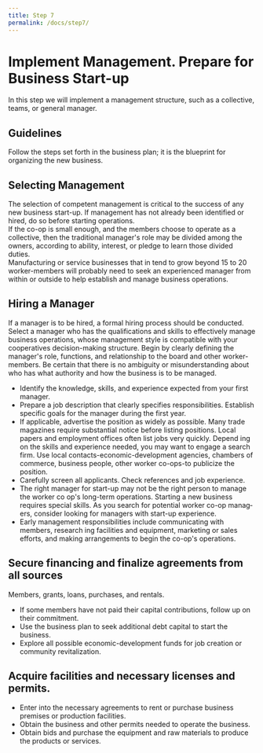 ```yaml
---
title: Step 7
permalink: /docs/step7/
---
```


# **Implement Management. Prepare for Business Start-up**
In this step we will implement a management structure, such as a collective, teams, or general manager.

## Guidelines
Follow the steps set forth in the business plan; it is the blueprint for organizing the new busi­ness.

## **Selecting Management**
The selection of competent management is critical to the suc­cess of any new business start-up. If manage­ment has not already been identified or hired, do so before starting operations.  
If the co-op is small enough, and the members choose to operate as a collective, then the tra­ditional manager's role may be divided among the owners, according to ability, interest, or pledge to learn those divided duties.  
Manufacturing or service businesses that in­ tend to grow beyond 15 to 20 worker-mem­bers will probably need to seek an experienced manager from within or outside to help estab­lish and manage business operations.

## **Hiring a Manager**
If a manager is to be hired, a formal hiring process should be conducted. Select a manager who has the qualifications and skills to effectively manage business operations, whose management style is compatible with your cooperatives decision-making structure. Begin by clearly defining the manager's role, functions, and relationship to the board and other worker-members. Be certain that there is no ambiguity or misunderstanding about who has what authority and how the business is to be managed.
- Identify the knowledge, skills, and experience expected from your first manager.
- Prepare a job description that clearly speci­fies responsibilities. Estab­lish specific goals for the manager during the first year.
- If applicable, advertise the position as widely as possible. Many trade magazines require substantial notice before listing positions. Local papers and employment offices often list jobs very quickly. Depend­ ing on the skills and experience needed, you may want to engage a search firm. Use local contacts-economic-development agencies, chambers of commerce, business people, other worker co-ops-to publicize the position.
- Carefully screen all applicants. Check ref­erences and job experience.
- The right manager for start-up may not be the right person to manage the worker co­ op's long-term operations. Starting a new business requires special skills. As you search for potential worker co-op manag­ers, consider looking for managers with start-up experience.
- Early management responsibilities include communicating with members, research­ ing facilities and equipment, marketing or sales efforts, and making arrangements to begin the co-op's operations.

## **Secure financing and finalize agreements from all sources**
Members, grants, loans, purchases, and rentals.
- If some members have not paid their capi­tal contributions, follow up on their com­mitment.
- Use the business plan to seek additional debt capital to start the business.
- Explore all possible economic-development funds for job creation or community revi­talization.

## **Acquire facilities and necessary licenses and permits.**
- Enter into the necessary agreements to rent
or purchase business premises or produc­tion facilities.
- Obtain the business and other permits needed to operate the business.
- Obtain bids and purchase the equipment and raw materials to produce the products or services.
